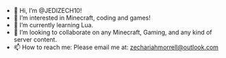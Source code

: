 - 👋 Hi, I’m @JEDIZECH10!
- 👀 I’m interested in Minecraft, coding and games!
- 🌱 I’m currently learning Lua.
- 💞️ I’m looking to collaborate on any Minecraft, Gaming, and any kind of server content.
- 📫 How to reach me: Please email me at: zechariahmorrell@outlook.com

<!---
JEDIZECH10/JEDIZECH10 is a ✨ special ✨ repository because its `README.md` (this file) appears on your GitHub profile.
You can click the Preview link to take a look at your changes.
--->
